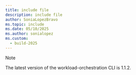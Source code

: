 ```yaml
---
title: include file
description: include file
author: SoniaLopezBravo
ms.topic: include
ms.date: 05/10/2025
ms.author: sonialopez
ms.custom:
  - build-2025
---
```


> [!NOTE]
> The latest version of the workload-orchestration CLI is 1.1.2.